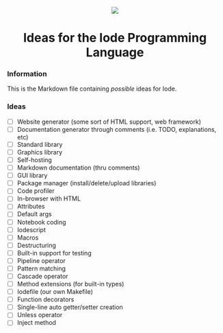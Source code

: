 <div align="center">
<p>
    <img src="http://i.imgur.com/icozONU.png">
</p>
<h1>Ideas for the Iode Programming Language</h1>
</div>

### Information

This is the Markdown file containing *possible* ideas for Iode.

### Ideas

- [ ] Website generator (some sort of HTML support, web framework)
- [ ] Documentation generator through comments (i.e. TODO, explanations, etc)
- [ ] Standard library
- [ ] Graphics library
- [ ] Self-hosting
- [ ] Markdown documentation (thru comments)
- [ ] GUI library
- [ ] Package manager (install/delete/upload libraries)
- [ ] Code profiler
- [ ] In-browser with HTML
- [ ] Attributes
- [ ] Default args
- [ ] Notebook coding
- [ ] Iodescript
- [ ] Macros
- [ ] Destructuring
- [ ] Built-in support for testing
- [ ] Pipeline operator
- [ ] Pattern matching
- [ ] Cascade operator
- [ ] Method extensions (for built-in types)
- [ ] Iodefile (our own Makefile)
- [ ] Function decorators
- [ ] Single-line auto getter/setter creation
- [ ] Unless operator
- [ ] Inject method